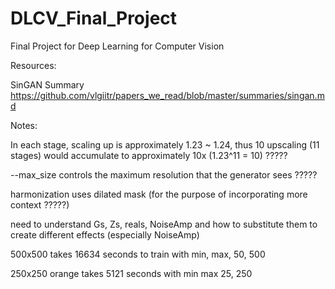 # DLCV_Final_Project
Final Project for Deep Learning for Computer Vision

Resources:

SinGAN Summary 
https://github.com/vlgiitr/papers_we_read/blob/master/summaries/singan.md


Notes:

In each stage, scaling up is approximately 1.23 ~ 1.24, thus 10 upscaling (11 stages) would accumulate to approximately 10x (1.23^11 = 10) ?????

--max_size controls the maximum resolution that the generator sees ?????

harmonization uses dilated mask (for the purpose of incorporating more context ?????)

need to understand Gs, Zs, reals, NoiseAmp and how to substitute them to create different effects (especially NoiseAmp)

500x500 takes 16634 seconds to train with min, max, 50, 500

250x250 orange takes 5121 seconds with min max 25, 250